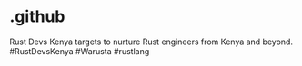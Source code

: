 # .github
Rust Devs Kenya targets to nurture Rust engineers from Kenya and beyond. #RustDevsKenya #Warusta #rustlang

